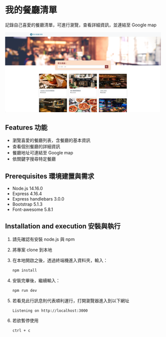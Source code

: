 # 我的餐廳清單

記錄自己喜愛的餐廳清單，可進行瀏覽，查看詳細資訊，並連結至 Google map

![Index page about Restaurant List](./public/image/snapshot.png)


## Features 功能
- 瀏覽喜愛的餐廳列表，含餐廳的基本資訊
- 查看個別餐廳的詳細資訊
- 餐廳地址可連結至 Google map
- 依關鍵字搜尋特定餐廳

## Prerequisites 環境建置與需求
- Node.js 14.16.0
- Express 4.16.4
- Express handlebars 3.0.0
- Bootstrap 5.1.3
- Font-awesome 5.8.1

## Installation and execution 安裝與執行

1. 請先確認有安裝 node.js 與 npm
2. 將專案 clone 到本地
3. 在本地開啟之後，透過終端機進入資料夾，輸入：

   ```bash
   npm install
   ```

4. 安裝完畢後，繼續輸入：

   ```bash
   npm run dev
   ```

5. 若看見此行訊息則代表順利運行，打開瀏覽器進入到以下網址

   ```bash
   Listening on http://localhost:3000
   ```

6. 若欲暫停使用

   ```bash
   ctrl + c
   ```
